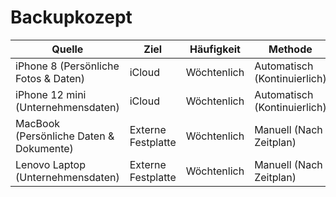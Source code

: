 # Backupkozept

| Quelle                                  | Ziel               | Häufigkeit  | Methode                      |
| --------------------------------------- | ------------------ | ----------- | ---------------------------- |
| iPhone 8 (Persönliche Fotos & Daten)    | iCloud             | Wöchtenlich | Automatisch (Kontinuierlich) |
| iPhone 12 mini (Unternehmensdaten)      | iCloud             | Wöchtenlich | Automatisch (Kontinuierlich) |
| MacBook (Persönliche Daten & Dokumente) | Externe Festplatte | Wöchtenlich | Manuell (Nach Zeitplan)      |
| Lenovo Laptop (Unternehmensdaten)       | Externe Festplatte | Wöchtenlich | Manuell (Nach Zeitplan)      |
